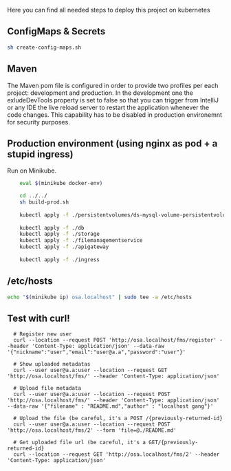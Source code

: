 Here you can find all needed steps to deploy this project on kubernetes

## ConfigMaps \& Secrets
```sh
sh create-config-maps.sh
```

## Maven

The Maven pom file is configured in order to provide two profiles per each project: development and production. In the development one the exludeDevTools property is set to false so that you can trigger from IntelliJ or any IDE the live reload server to restart the application whenever the code changes.
This capability has to be disabled in production environemnt for security purposes.

## Production environment (using nginx as pod + a stupid ingress)

Run on Minikube.

```sh
    eval $(minikube docker-env)

    cd ../../
    sh build-prod.sh
    
    kubectl apply -f ./persistentvolumes/ds-mysql-volume-persistentvolumeclaim.yaml
    
    kubectl apply -f ./db
    kubectl apply -f ./storage
    kubectl apply -f ./filemanagementservice
    kubectl apply -f ./apigateway
    
    kubectl apply -f ./ingress
```

## /etc/hosts

```sh
echo "$(minikube ip) osa.localhost" | sudo tee -a /etc/hosts
```

## Test with curl!
```
  # Register new user
  curl --location --request POST 'http://osa.localhost/fms/register' --header 'Content-Type: application/json' --data-raw '{"nickname":"user","email":"user@a.a","password":"user"}'

  # Show uploaded metadatas
  curl --user user@a.a:user --location --request GET 'http://osa.localhost/fms/' --header 'Content-Type: application/json'
  
  # Upload file metadata
  curl --user user@a.a:user --location --request POST 'http://osa.localhost/fms/' --header 'Content-Type: application/json' --data-raw '{"filename" : "README.md","author" : "localhost gang"}'
  
  # Upload the file (be careful, it's a POST /{previously-returned-id}
  curl --user user@a.a:user --location --request POST 'http://osa.localhost/fms/2' --form 'file=@./README.md'
  
  # Get uploaded file url (be careful, it's a GET/{previously-returned-id}
  curl --location --request GET 'http://osa.localhost/fms/2' --header 'Content-Type: application/json'

```
